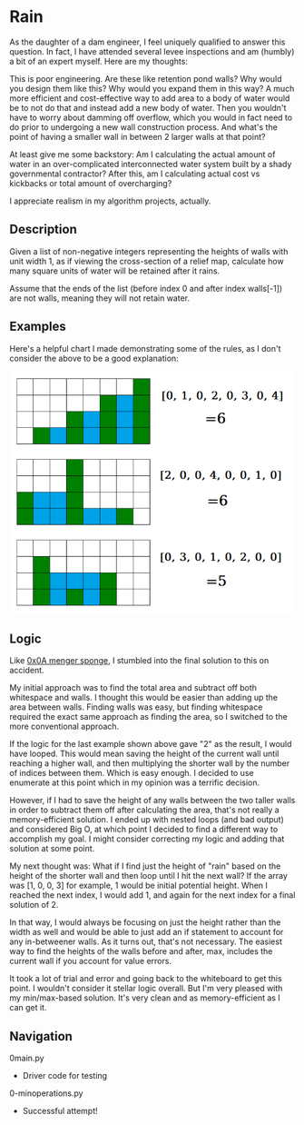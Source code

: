# Rain

As the daughter of a dam engineer, I feel uniquely qualified to answer this question. In fact, I have attended several levee inspections and am (humbly) a bit of an expert myself. Here are my thoughts:

This is poor engineering. Are these like retention pond walls? Why would you design them like this? Why would you expand them in this way? A much more efficient and cost-effective way to add area to a body of water would be to not do that and instead add a new body of water. Then you wouldn't have to worry about damming off overflow, which you would in fact need to do prior to undergoing a new wall construction process. And what's the point of having a smaller wall in between 2 larger walls at that point?

At least give me some backstory: Am I calculating the actual amount of water in an over-complicated interconnected water system built by a shady governmental contractor? After this, am I calculating actual cost vs kickbacks or total amount of overcharging?

I appreciate realism in my algorithm projects, actually.

## Description

Given a list of non-negative integers representing the heights of walls with unit width 1, as if viewing the cross-section of a relief map, calculate how many square units of water will be retained after it rains.

Assume that the ends of the list (before index 0 and after index walls[-1]) are not walls, meaning they will not retain water.

## Examples

Here's a helpful chart I made demonstrating some of the rules, as I don't consider the above to be a good explanation:

![Rain Demo](https://github.com/RLewis11769/holbertonschool-interview/blob/main/0x00-rain/rain.png)

## Logic

Like [0x0A menger sponge](https://github.com/RLewis11769/holbertonschool-interview/tree/main/0x0A-menger), I stumbled into the final solution to this on accident.

My initial approach was to find the total area and subtract off both whitespace and walls. I thought this would be easier than adding up the area between walls. Finding walls was easy, but finding whitespace required the exact same approach as finding the area, so I switched to the more conventional approach.

If the logic for the last example shown above gave "2" as the result, I would have looped. This would mean saving the height of the current wall until reaching a higher wall, and then multiplying the shorter wall by the number of indices between them. Which is easy enough. I decided to use enumerate at this point which in my opinion was a terrific decision.

However, if I had to save the height of any walls between the two taller walls in order to subtract them off after calculating the area, that's not really a memory-efficient solution. I ended up with nested loops (and bad output) and considered Big O, at which point I decided to find a different way to accomplish my goal. I might consider correcting my logic and adding that solution at some point.

My next thought was: What if I find just the height of "rain" based on the height of the shorter wall and then loop until I hit the next wall? If the array was [1, 0, 0, 3] for example, 1 would be initial potential height. When I reached the next index, I would add 1, and again for the next index for a final solution of 2.

In that way, I would always be focusing on just the height rather than the width as well and would be able to just add an if statement to account for any in-betweener walls. As it turns out, that's not necessary. The easiest way to find the heights of the walls before and after, max, includes the current wall if you account for value errors.

It took a lot of trial and error and going back to the whiteboard to get this point. I wouldn't consider it stellar logic overall. But I'm very pleased with my min/max-based solution. It's very clean and as memory-efficient as I can get it.

## Navigation

0main.py
- Driver code for testing

0-minoperations.py
- Successful attempt!
